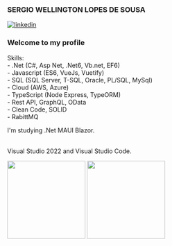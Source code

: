### SERGIO WELLINGTON LOPES DE SOUSA
[![linkedin](https://img.shields.io/badge/linkedin-0A66C2?style=for-the-badge&logo=linkedin&logoColor=white)](https://www.linkedin.com/)

### Welcome to my profile
Skills: <br />
    - .Net (C#, Asp Net, .Net6, Vb.net, EF6) <br />
    - Javascript (ES6, VueJs, Vuetify) <br />
    - SQL (SQL Server, T-SQL, Oracle, PL/SQL, MySql) <br />
    - Cloud (AWS, Azure) <br />
    - TypeScript (Node Express, TypeORM) <br />
    - Rest API, GraphQL, OData <br />
    - Clean Code, SOLID <br />
    - RabittMQ <br />

I'm studying .Net MAUI Blazor.<br /><br />

Visual Studio 2022 and Visual Studio Code.<br />

<div>
    <a ref="https://github.com/SERGIOWGT">
    <img height="180em" src="https://github-readme-stats.vercel.app/api?username=sergiowgt&show_icons=true&theme=dracula&include_all_commits=true&cont_private=true">
    <img height="180em" src="https://github-readme-stats.vercel.app/api/top-langs?username=sergiowgt&layout=compact&langs_count=16&theme=dracula">
</div>

